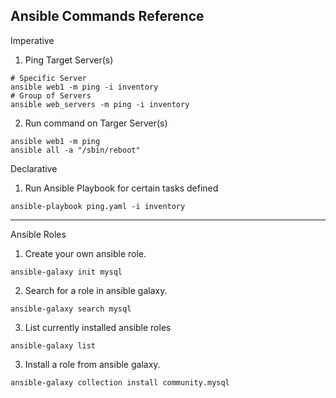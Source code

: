 ## Ansible Commands Reference

Imperative
1. Ping Target Server(s)

```
# Specific Server
ansible web1 -m ping -i inventory
# Group of Servers
ansible web_servers -m ping -i inventory
```

2. Run command on Targer Server(s)
```
ansible web1 -m ping
ansible all -a "/sbin/reboot"
```

Declarative
1. Run Ansible Playbook for certain tasks defined
```
ansible-playbook ping.yaml -i inventory
```
---

Ansible Roles
1. Create your own ansible role.
```
ansible-galaxy init mysql
```

2. Search for a role in ansible galaxy.
```
ansible-galaxy search mysql
```

3. List currently installed ansible roles
```
ansible-galaxy list
```

3. Install a role from ansible galaxy.
```
ansible-galaxy collection install community.mysql
```
